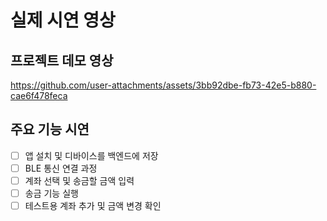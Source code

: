 # 실제 시연 영상

## 프로젝트 데모 영상


https://github.com/user-attachments/assets/3bb92dbe-fb73-42e5-b880-cae6f478feca




## 주요 기능 시연

- [ ] 앱 설치 및 디바이스를 백엔드에 저장
- [ ] BLE 통신 연결 과정
- [ ] 계좌 선택 및 송금할 금액 입력
- [ ] 송금 기능 실행
- [ ] 테스트용 계좌 추가 및 금액 변경 확인
